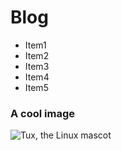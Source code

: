 # Blog

- Item1
- Item2
- Item3
- Item4
- Item5

### A cool image
![Tux, the Linux mascot](https://d33wubrfki0l68.cloudfront.net/e7ed9fe4bafe46e275c807d63591f85f9ab246ba/e2d28/assets/images/tux.png)